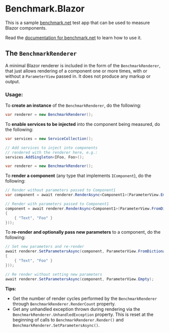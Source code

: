 # Benchmark.Blazor
This is a sample [benchmark.net](https://github.com/dotnet/BenchmarkDotNet) test app that can be used to 
measure Blazor components. 

Read the [documentation for benchmark.net](https://benchmarkdotnet.org/) to learn how to use it.

## The `BenchmarkRenderer`

A minimal Blazor renderer is included in the form of the `BenchmarkRenderer`, that just allows 
rendering of a component one or more times, with or without a `ParameterView` passed in. It does
not produce any markup or output.

### Usage:

To **create an instance** of the `BenchmarkRenderer`, do the following:

```c#
var renderer = new BenchmarkRenderer();
```

To **enable services to be injected** into the component being measured, do the following:

```c#
var services = new ServiceCollection();

// Add services to inject into components
// rendered with the renderer here, e.g.:
services.AddSingleton<IFoo, Foo>();

var renderer = new BenchmarkRenderer();
```

To **render a component** (any type that implements `IComponent`), do the following:

```c#
// Render without parameters passed to Component1
var component = await renderer.RenderAsync<Component1>(ParameterView.Empty);

// Render with parameters passed to Component1
component = await renderer.RenderAsync<Component1>(ParameterView.FromDictionary(new Dictionary<string, object?>()
{
    { "Text", "Foo" }
}));
```

To **re-render and optionally pass new parameters** to a component, do the following:

```c#
// Set new parameters and re-render
await renderer.SetParametersAsync(component, ParameterView.FromDictionary(new Dictionary<string, object?>()
{
    { "Text", "Foo" }
}));

// Re render without setting new parameters
await renderer.SetParametersAsync(component, ParameterView.Empty);
```

**Tips:**

- Get the number of render cycles performed by the `BenchmarkRenderer` through `BenchmarkRenderer.RenderCount` property.
- Get any unhandled exception thrown during rendering via the `BenchmarkRenderer.UnhandledException` property. This is reset at the beginning of calls to `BenchmarkRenderer.Render()` and `BenchmarkRenderer.SetParametersAsync()`.
